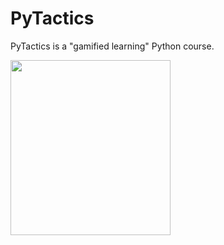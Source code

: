 # PyTactics
PyTactics is a "gamified learning" Python course. 

<img src="images/aiapp.png" width="256" height="280" >
